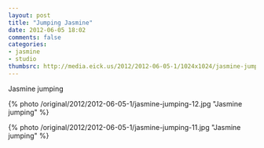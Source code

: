 ```yaml
---
layout: post
title: "Jumping Jasmine"
date: 2012-06-05 18:02
comments: false
categories: 
- jasmine
- studio
thumbsrc: http://media.eick.us/2012/2012-06-05-1/1024x1024/jasmine-jumping-11.jpg
---
```

Jasmine jumping



{% photo /original/2012/2012-06-05-1/jasmine-jumping-12.jpg "Jasmine jumping" %}




{% photo /original/2012/2012-06-05-1/jasmine-jumping-11.jpg "Jasmine jumping" %}
